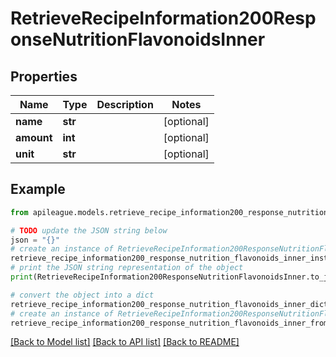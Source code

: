 # RetrieveRecipeInformation200ResponseNutritionFlavonoidsInner


## Properties

Name | Type | Description | Notes
------------ | ------------- | ------------- | -------------
**name** | **str** |  | [optional] 
**amount** | **int** |  | [optional] 
**unit** | **str** |  | [optional] 

## Example

```python
from apileague.models.retrieve_recipe_information200_response_nutrition_flavonoids_inner import RetrieveRecipeInformation200ResponseNutritionFlavonoidsInner

# TODO update the JSON string below
json = "{}"
# create an instance of RetrieveRecipeInformation200ResponseNutritionFlavonoidsInner from a JSON string
retrieve_recipe_information200_response_nutrition_flavonoids_inner_instance = RetrieveRecipeInformation200ResponseNutritionFlavonoidsInner.from_json(json)
# print the JSON string representation of the object
print(RetrieveRecipeInformation200ResponseNutritionFlavonoidsInner.to_json())

# convert the object into a dict
retrieve_recipe_information200_response_nutrition_flavonoids_inner_dict = retrieve_recipe_information200_response_nutrition_flavonoids_inner_instance.to_dict()
# create an instance of RetrieveRecipeInformation200ResponseNutritionFlavonoidsInner from a dict
retrieve_recipe_information200_response_nutrition_flavonoids_inner_from_dict = RetrieveRecipeInformation200ResponseNutritionFlavonoidsInner.from_dict(retrieve_recipe_information200_response_nutrition_flavonoids_inner_dict)
```
[[Back to Model list]](../README.md#documentation-for-models) [[Back to API list]](../README.md#documentation-for-api-endpoints) [[Back to README]](../README.md)



